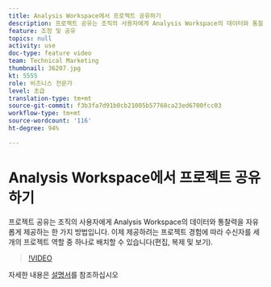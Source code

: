 ```yaml
---
title: Analysis Workspace에서 프로젝트 공유하기
description: 프로젝트 공유는 조직의 사용자에게 Analysis Workspace의 데이터와 통찰력을 자유롭게 제공하는 한 가지 방법입니다. 이제 제공하려는 프로젝트 경험에 따라 수신자를 세 개의 프로젝트 역할 중 하나로 배치할 수 있습니다(편집, 복제 및 보기).
feature: 조정 및 공유
topics: null
activity: use
doc-type: feature video
team: Technical Marketing
thumbnail: 36207.jpg
kt: 5555
role: 비즈니스 전문가
level: 초급
translation-type: tm+mt
source-git-commit: f3b3fa7d91b0cb21005b57768ca23ed6700fcc03
workflow-type: tm+mt
source-wordcount: '116'
ht-degree: 94%

---
```



# Analysis Workspace에서 프로젝트 공유하기

프로젝트 공유는 조직의 사용자에게 Analysis Workspace의 데이터와 통찰력을 자유롭게 제공하는 한 가지 방법입니다. 이제 제공하려는 프로젝트 경험에 따라 수신자를 세 개의 프로젝트 역할 중 하나로 배치할 수 있습니다(편집, 복제 및 보기).

>[!VIDEO](https://video.tv.adobe.com/v/36207/?quality=12&learn=on)

자세한 내용은 [설명서](https://docs.adobe.com/content/help/ko-KR/analytics/analyze/analysis-workspace/curate-share/share-projects.html)를 참조하십시오
